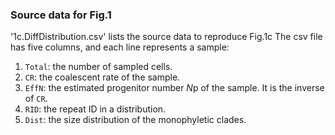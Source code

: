### Source data for Fig.1

'1c.DiffDistribution.csv' lists the source data to reproduce Fig.1c
The csv file has five columns, and each line represents a sample:
1. `Total`: the number of sampled cells.
2. `CR`: the coalescent rate of the sample.
3. `EffN`: the estimated progenitor number *N*p of the sample. It is the inverse of `CR`.
4. `RID`: the repeat ID in a distribution.
5. `Dist`: the size distribution of the monophyletic clades.